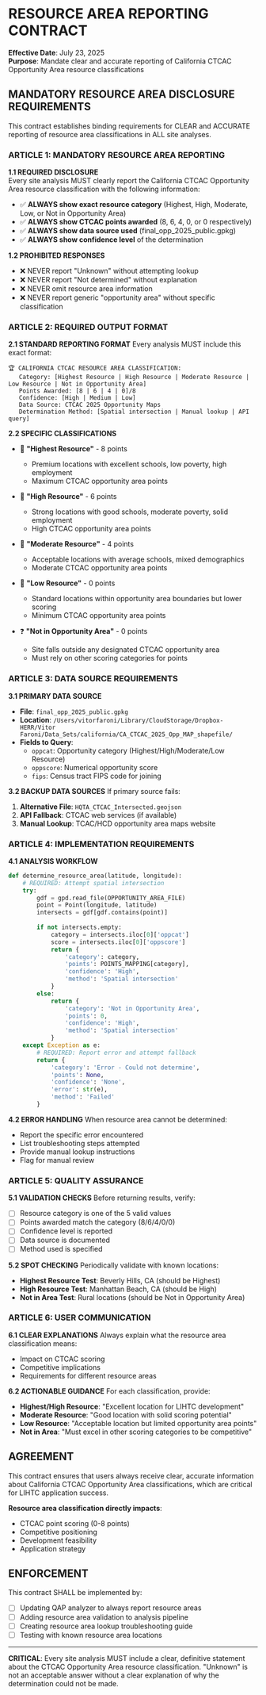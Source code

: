 # RESOURCE AREA REPORTING CONTRACT

**Effective Date**: July 23, 2025  
**Purpose**: Mandate clear and accurate reporting of California CTCAC Opportunity Area resource classifications

## MANDATORY RESOURCE AREA DISCLOSURE REQUIREMENTS

This contract establishes binding requirements for CLEAR and ACCURATE reporting of resource area classifications in ALL site analyses.

### ARTICLE 1: MANDATORY RESOURCE AREA REPORTING

**1.1 REQUIRED DISCLOSURE**  
Every site analysis MUST clearly report the California CTCAC Opportunity Area resource classification with the following information:

- ✅ **ALWAYS show exact resource category** (Highest, High, Moderate, Low, or Not in Opportunity Area)
- ✅ **ALWAYS show CTCAC points awarded** (8, 6, 4, 0, or 0 respectively)
- ✅ **ALWAYS show data source used** (final_opp_2025_public.gpkg)
- ✅ **ALWAYS show confidence level** of the determination

**1.2 PROHIBITED RESPONSES**
- ❌ NEVER report "Unknown" without attempting lookup
- ❌ NEVER report "Not determined" without explanation
- ❌ NEVER omit resource area information
- ❌ NEVER report generic "opportunity area" without specific classification

### ARTICLE 2: REQUIRED OUTPUT FORMAT

**2.1 STANDARD REPORTING FORMAT**
Every analysis MUST include this exact format:

```
🏆 CALIFORNIA CTCAC RESOURCE AREA CLASSIFICATION:
   Category: [Highest Resource | High Resource | Moderate Resource | Low Resource | Not in Opportunity Area]
   Points Awarded: [8 | 6 | 4 | 0]/8
   Confidence: [High | Medium | Low]
   Data Source: CTCAC 2025 Opportunity Maps
   Determination Method: [Spatial intersection | Manual lookup | API query]
```

**2.2 SPECIFIC CLASSIFICATIONS**

- 🥇 **"Highest Resource"** - 8 points
  - Premium locations with excellent schools, low poverty, high employment
  - Maximum CTCAC opportunity area points

- 🥈 **"High Resource"** - 6 points  
  - Strong locations with good schools, moderate poverty, solid employment
  - High CTCAC opportunity area points

- 🥉 **"Moderate Resource"** - 4 points
  - Acceptable locations with average schools, mixed demographics
  - Moderate CTCAC opportunity area points

- 📍 **"Low Resource"** - 0 points
  - Standard locations within opportunity area boundaries but lower scoring
  - Minimum CTCAC opportunity area points

- ❓ **"Not in Opportunity Area"** - 0 points
  - Site falls outside any designated CTCAC opportunity area
  - Must rely on other scoring categories for points

### ARTICLE 3: DATA SOURCE REQUIREMENTS

**3.1 PRIMARY DATA SOURCE**
- **File**: `final_opp_2025_public.gpkg`
- **Location**: `/Users/vitorfaroni/Library/CloudStorage/Dropbox-HERR/Vitor Faroni/Data_Sets/california/CA_CTCAC_2025_Opp_MAP_shapefile/`
- **Fields to Query**:
  - `oppcat`: Opportunity category (Highest/High/Moderate/Low Resource)
  - `oppscore`: Numerical opportunity score
  - `fips`: Census tract FIPS code for joining

**3.2 BACKUP DATA SOURCES**
If primary source fails:
1. **Alternative File**: `HQTA_CTCAC_Intersected.geojson`
2. **API Fallback**: CTCAC web services (if available)
3. **Manual Lookup**: TCAC/HCD opportunity area maps website

### ARTICLE 4: IMPLEMENTATION REQUIREMENTS

**4.1 ANALYSIS WORKFLOW**
```python
def determine_resource_area(latitude, longitude):
    # REQUIRED: Attempt spatial intersection
    try:
        gdf = gpd.read_file(OPPORTUNITY_AREA_FILE)
        point = Point(longitude, latitude)
        intersects = gdf[gdf.contains(point)]
        
        if not intersects.empty:
            category = intersects.iloc[0]['oppcat']
            score = intersects.iloc[0]['oppscore']
            return {
                'category': category,
                'points': POINTS_MAPPING[category],
                'confidence': 'High',
                'method': 'Spatial intersection'
            }
        else:
            return {
                'category': 'Not in Opportunity Area',
                'points': 0,
                'confidence': 'High',
                'method': 'Spatial intersection'
            }
    except Exception as e:
        # REQUIRED: Report error and attempt fallback
        return {
            'category': 'Error - Could not determine',
            'points': None,
            'confidence': 'None',
            'error': str(e),
            'method': 'Failed'
        }
```

**4.2 ERROR HANDLING**
When resource area cannot be determined:
- Report the specific error encountered
- List troubleshooting steps attempted
- Provide manual lookup instructions
- Flag for manual review

### ARTICLE 5: QUALITY ASSURANCE

**5.1 VALIDATION CHECKS**
Before returning results, verify:
- [ ] Resource category is one of the 5 valid values
- [ ] Points awarded match the category (8/6/4/0/0)
- [ ] Confidence level is reported
- [ ] Data source is documented
- [ ] Method used is specified

**5.2 SPOT CHECKING**
Periodically validate with known locations:
- **Highest Resource Test**: Beverly Hills, CA (should be Highest)
- **High Resource Test**: Manhattan Beach, CA (should be High)
- **Not in Area Test**: Rural locations (should be Not in Opportunity Area)

### ARTICLE 6: USER COMMUNICATION

**6.1 CLEAR EXPLANATIONS**
Always explain what the resource area classification means:
- Impact on CTCAC scoring
- Competitive implications
- Requirements for different resource areas

**6.2 ACTIONABLE GUIDANCE**
For each classification, provide:
- **Highest/High Resource**: "Excellent location for LIHTC development"
- **Moderate Resource**: "Good location with solid scoring potential"
- **Low Resource**: "Acceptable location but limited opportunity area points"
- **Not in Area**: "Must excel in other scoring categories to be competitive"

## AGREEMENT

This contract ensures that users always receive clear, accurate information about California CTCAC Opportunity Area classifications, which are critical for LIHTC application success.

**Resource area classification directly impacts**:
- CTCAC point scoring (0-8 points)
- Competitive positioning
- Development feasibility
- Application strategy

## ENFORCEMENT

This contract SHALL be implemented by:
- [ ] Updating QAP analyzer to always report resource areas
- [ ] Adding resource area validation to analysis pipeline
- [ ] Creating resource area lookup troubleshooting guide
- [ ] Testing with known resource area locations

---

**CRITICAL**: Every site analysis MUST include a clear, definitive statement about the CTCAC Opportunity Area resource classification. "Unknown" is not an acceptable answer without a clear explanation of why the determination could not be made.